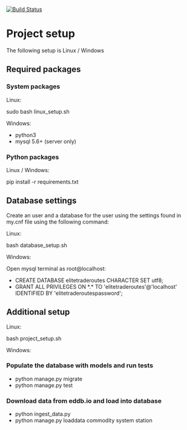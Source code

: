 [![Build Status](https://travis-ci.org/Jingyu-Yao/elitetraderoutes.svg?branch=master)](https://travis-ci.org/Jingyu-Yao/elitetraderoutes)
# Project setup

The following setup is Linux / Windows

## Required packages

### System packages

Linux:

sudo bash linux_setup.sh

Windows:

- python3
- mysql 5.6+ (server only)

### Python packages

Linux / Windows:

pip install -r requirements.txt

## Database settings

Create an user and a database for the user using the settings found in my.cnf file using the following command:

Linux:

bash database_setup.sh

Windows:

Open mysql terminal as root@localhost:

- CREATE DATABASE elitetraderoutes CHARACTER SET utf8;
- GRANT ALL PRIVILEGES ON \*.\* TO 'elitetraderoutes'@'localhost' IDENTIFIED BY 'elitetraderoutespassword';

## Additional setup

Linux:

bash project_setup.sh

Windows:

### Populate the database with models and run tests

- python manage.py migrate
- python manage.py test

### Download data from eddb.io and load into database

- python ingest_data.py
- python manage.py loaddata commodity system station
